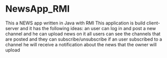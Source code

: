 # NewsApp_RMI
  This a NEWS app written in Java with RMI
  This application is build client-server and it has the following ideas:
  an user can log in and post a new channel and he can upload news on it
  all users can see the channels that are posted and they can subscribe/unsubscribe
  if an user subscribed to a channel he will receive a notification about the news that the owner will upload
